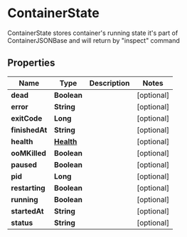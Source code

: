 

# ContainerState

ContainerState stores container's running state it's part of ContainerJSONBase and will return by \"inspect\" command

## Properties

| Name | Type | Description | Notes |
|------------ | ------------- | ------------- | -------------|
|**dead** | **Boolean** |  |  [optional] |
|**error** | **String** |  |  [optional] |
|**exitCode** | **Long** |  |  [optional] |
|**finishedAt** | **String** |  |  [optional] |
|**health** | [**Health**](Health.md) |  |  [optional] |
|**ooMKilled** | **Boolean** |  |  [optional] |
|**paused** | **Boolean** |  |  [optional] |
|**pid** | **Long** |  |  [optional] |
|**restarting** | **Boolean** |  |  [optional] |
|**running** | **Boolean** |  |  [optional] |
|**startedAt** | **String** |  |  [optional] |
|**status** | **String** |  |  [optional] |



